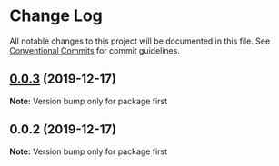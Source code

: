 # Change Log

All notable changes to this project will be documented in this file.
See [Conventional Commits](https://conventionalcommits.org) for commit guidelines.

## [0.0.3](https://github.com/igorko1235/library-test/compare/first@0.0.2...first@0.0.3) (2019-12-17)

**Note:** Version bump only for package first





## 0.0.2 (2019-12-17)

**Note:** Version bump only for package first

